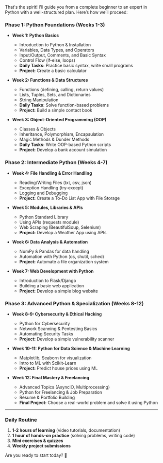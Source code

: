 That's the spirit! I'll guide you from a complete beginner to an expert in Python with a well-structured plan. Here’s how we’ll proceed:

### **Phase 1: Python Foundations (Weeks 1-3)**
- **Week 1: Python Basics**
  - Introduction to Python & Installation
  - Variables, Data Types, and Operators
  - Input/Output, Comments, and Basic Syntax
  - Control Flow (if-else, loops)
  - **Daily Tasks:** Practice basic syntax, write small programs
  - **Project:** Create a basic calculator

- **Week 2: Functions & Data Structures**
  - Functions (defining, calling, return values)
  - Lists, Tuples, Sets, and Dictionaries
  - String Manipulation
  - **Daily Tasks:** Solve function-based problems
  - **Project:** Build a simple contact book

- **Week 3: Object-Oriented Programming (OOP)**
  - Classes & Objects
  - Inheritance, Polymorphism, Encapsulation
  - Magic Methods & Dunder Methods
  - **Daily Tasks:** Write OOP-based Python scripts
  - **Project:** Develop a bank account simulation

### **Phase 2: Intermediate Python (Weeks 4-7)**
- **Week 4: File Handling & Error Handling**
  - Reading/Writing Files (txt, csv, json)
  - Exception Handling (try-except)
  - Logging and Debugging
  - **Project:** Create a To-Do List App with File Storage

- **Week 5: Modules, Libraries & APIs**
  - Python Standard Library
  - Using APIs (requests module)
  - Web Scraping (BeautifulSoup, Selenium)
  - **Project:** Develop a Weather App using APIs

- **Week 6: Data Analysis & Automation**
  - NumPy & Pandas for data handling
  - Automation with Python (os, shutil, sched)
  - **Project:** Automate a file organization system

- **Week 7: Web Development with Python**
  - Introduction to Flask/Django
  - Building a basic web application
  - **Project:** Develop a simple blog website

### **Phase 3: Advanced Python & Specialization (Weeks 8-12)**
- **Week 8-9: Cybersecurity & Ethical Hacking**
  - Python for Cybersecurity
  - Network Scanning & Pentesting Basics
  - Automating Security Tasks
  - **Project:** Develop a simple vulnerability scanner

- **Week 10-11: Python for Data Science & Machine Learning**
  - Matplotlib, Seaborn for visualization
  - Intro to ML with Scikit-Learn
  - **Project:** Predict house prices using ML

- **Week 12: Final Mastery & Freelancing**
  - Advanced Topics (AsyncIO, Multiprocessing)
  - Python for Freelancing & Job Preparation
  - Resume & Portfolio Building
  - **Final Project:** Choose a real-world problem and solve it using Python

---

### **Daily Routine**
1. **1-2 hours of learning** (video tutorials, documentation)
2. **1 hour of hands-on practice** (solving problems, writing code)
3. **Mini exercises & quizzes** 
4. **Weekly project submissions**

Are you ready to start today? 🚀